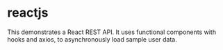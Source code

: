 # reactjs
This demonstrates a React REST API.
It uses functional components with hooks and axios, to asynchronously load sample user data.
